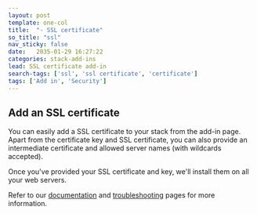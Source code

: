 ```yaml
---
layout: post
template: one-col
title:  "- SSL certificate"
so_title: "ssl"
nav_sticky: false
date:   2035-01-29 16:27:22
categories: stack-add-ins
lead: SSL certificate add-in
search-tags: ['ssl', 'ssl certificate', 'certificate']
tags: ['Add in', 'Security']
---
```


## Add an SSL certificate
You can easily add a SSL certificate to your stack from the add-in page. Apart from the certificate key and SSL certificate, you can also provide an intermediate certificate and allowed server names (with wildcards accepted).

Once you've provided your SSL certificate and key, we'll install them on all your web servers.

Refer to our [documentation](http://community.cloud66.com/articles/ssl-certificate) and [troubleshooting](http://community.cloud66.com/articles/ssl-certificate-issues) pages for more information.